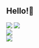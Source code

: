 ## Hello!👋
[![](https://visitcount.itsvg.in/api?id=nishant1800&icon=0&color=4)](https://visitcount.itsvg.in)
![](https://github-readme-stats.vercel.app/api?username=nishant1800&theme=blue-green&hide_border=false&include_all_commits=true&count_private=false)<br/>
![](https://nirzak-streak-stats.vercel.app/?user=nishant1800&theme=blue-green&hide_border=false)<br/>
![](https://github-readme-stats.vercel.app/api/top-langs/?username=nishant1800&theme=blue-green&hide_border=false&include_all_commits=true&count_private=false&layout=compact)

<!-- Proudly created with GPRM ( https://gprm.itsvg.in ) -->
